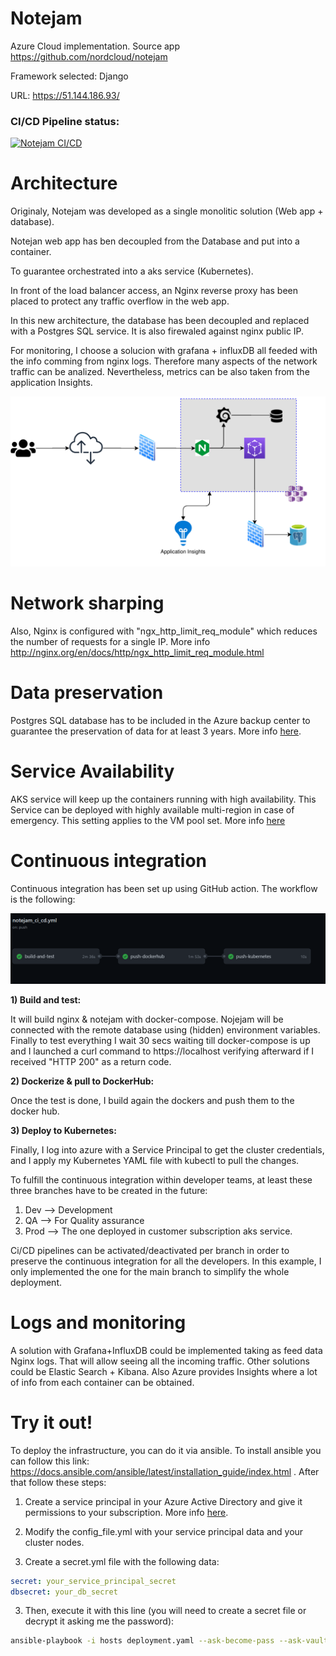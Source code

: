 # Notejam
Azure Cloud implementation. Source app https://github.com/nordcloud/notejam

Framework selected: Django

URL: https://51.144.186.93/

### CI/CD Pipeline status:

[![Notejam CI/CD](https://github.com/arundil/notejam/actions/workflows/notejam_ci_cd.yml/badge.svg)](https://github.com/arundil/notejam/actions/workflows/notejam_ci_cd.yml)

# Architecture
Originaly, Notejam was developed as a single monolitic solution (Web app + database).

Notejan web app has ben decoupled from the Database and put into a container.

To guarantee orchestrated into a aks service (Kubernetes).

In front of the load balancer access, an Nginx reverse proxy has been placed to protect any traffic overflow in the web app.

In this new architecture, the database has been decoupled and replaced with a Postgres SQL service. It is also firewaled against nginx public IP. 

For monitoring, I choose a solucion with grafana + influxDB all feeded with the info comming from nginx logs. Therefore many aspects of the network traffic can be analized. Nevertheless, metrics can be also taken from the application Insights. 

![Architecture](./diagram/Architecture.svg)

# Network sharping

Also, Nginx is configured with "ngx_http_limit_req_module" which reduces the number of requests for a single IP. More info  http://nginx.org/en/docs/http/ngx_http_limit_req_module.html

# Data preservation

Postgres SQL database has to be included in the Azure backup center to guarantee the preservation of data for at least 3 years. More info [here](https://docs.microsoft.com/en-us/azure/backup/backup-azure-database-postgresql#:~:text=Go%20to%20Backup%20Center%20%2D%3E%20Overview,to%20Backup%20vaults%20%2D%3E%20Backup).

# Service Availability 

AKS service will keep up the containers running with high availability. This Service can be deployed with highly available multi-region in case of emergency. This setting applies to the VM pool set. More info [here](https://docs.microsoft.com/en-us/azure/aks/availability-zones)

# Continuous integration

Continuous integration has been set up using GitHub action.  The workflow is the following:

![CI CD Workflow](./diagram/CICDworkflow.png)

**1) Build and test:**

It will build nginx & notejam with docker-compose.
Nojejam will be connected with the remote database using (hidden) environment variables.
Finally to test everything I wait 30 secs waiting till docker-compose is up and I launched a curl command to https://localhost verifying afterward if I received "HTTP 200" as a return code.

**2) Dockerize & pull to DockerHub:**

Once the test is done, I build again the dockers and push them to the docker hub.

**3) Deploy to Kubernetes:**

Finally, I log into azure with a Service Principal to get the cluster credentials, and I apply my Kubernetes YAML file with kubectl to pull the changes.


To fulfill the continuous integration within developer teams, at least these three branches have to be created in the future:

1) Dev --> Development
2) QA --> For Quality assurance
3) Prod --> The one deployed in customer subscription aks service.

Ci/CD pipelines can be activated/deactivated per branch in order to preserve the continuous integration for all the developers. In this example, I only implemented the one for the main branch to simplify the whole deployment.


# Logs and monitoring

A solution with Grafana+InfluxDB could be implemented taking as feed data Nginx logs. That will allow seeing all the incoming traffic. Other solutions could be Elastic Search + Kibana. Also Azure provides Insights where a lot of info from each container can be obtained.  


# Try it out!
To deploy the infrastructure, you can do it via ansible. To install ansible you can follow this link: https://docs.ansible.com/ansible/latest/installation_guide/index.html . After that follow these steps:

1) Create a service principal in your Azure Active Directory and give it permissions to your subscription. More info [here](https://docs.microsoft.com/en-us/azure/active-directory/develop/howto-create-service-principal-portal).

2) Modify the config_file.yml with your service principal data and your cluster nodes.

3) Create a secret.yml file with the following data:

```yaml
secret: your_service_principal_secret
dbsecret: your_db_secret
```


3) Then, execute it with this line (you will need to create a secret file or decrypt it asking me the password):

```bash
ansible-playbook -i hosts deployment.yaml --ask-become-pass --ask-vault-pass
```

